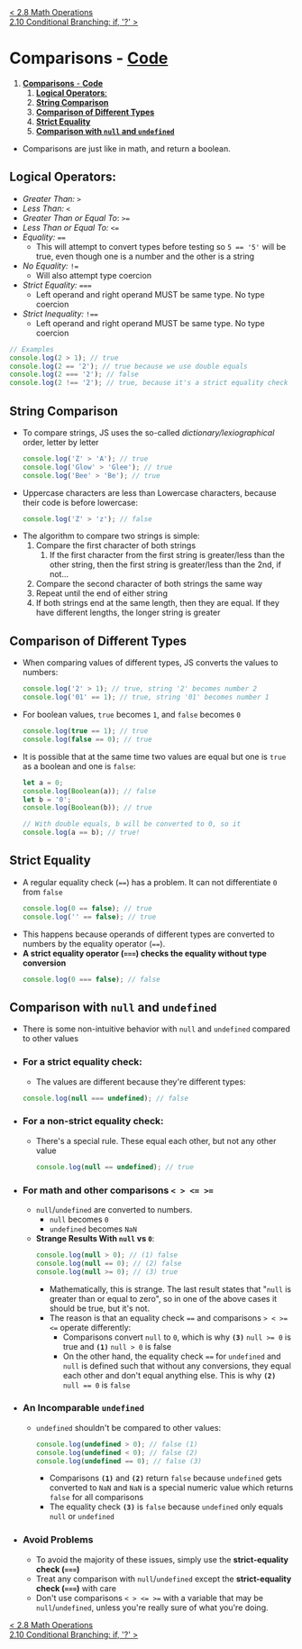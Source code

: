 <div>
    <a href="./2.8-math-operations.md">< 2.8 Math Operations</a>
</div>
<div>
    <a href="./2.10-conditional-branching.md"> 2.10 Conditional Branching: if, '?' ></a>
</div>

# **Comparisons** - **[Code](./2.9-comparisons.js)**

1. [**Comparisons** - **Code**](#comparisons---code)
   1. [**Logical Operators**:](#logical-operators)
   2. [**String Comparison**](#string-comparison)
   3. [**Comparison of Different Types**](#comparison-of-different-types)
   4. [**Strict Equality**](#strict-equality)
   5. [**Comparison with `null` and `undefined`**](#comparison-with-null-and-undefined)

- Comparisons are just like in math, and return a boolean.

## **Logical Operators**:

- _Greater Than:_ `>`
- _Less Than:_ `<`
- _Greater Than or Equal To_: `>=`
- _Less Than or Equal To:_ `<=`
- _Equality:_ `==`
  - This will attempt to convert types before testing so `5 == '5'` will be true, even though one is a number and the other is a string
- _No Equality:_ `!=`
  - Will also attempt type coercion
- _Strict Equality:_ `===`
  - Left operand and right operand MUST be same type. No type coercion
- _Strict Inequality:_ `!==`
  - Left operand and right operand MUST be same type. No type coercion

```javascript
// Examples
console.log(2 > 1); // true
console.log(2 == '2'); // true because we use double equals
console.log(2 === '2'); // false
console.log(2 !== '2'); // true, because it's a strict equality check
```

## **String Comparison**

- To compare strings, JS uses the so-called _dictionary/lexiographical_ order, letter by letter
  ```javascript
  console.log('Z' > 'A'); // true
  console.log('Glow' > 'Glee'); // true
  console.log('Bee' > 'Be'); // true
  ```
- Uppercase characters are less than Lowercase characters, because their code is before lowercase:
  ```javascript
  console.log('Z' > 'z'); // false
  ```
- The algorithm to compare two strings is simple:
  1. Compare the first character of both strings
     1. If the first character from the first string is greater/less than the other string, then the first string is greater/less than the 2nd, if not...
  2. Compare the second character of both strings the same way
  3. Repeat until the end of either string
  4. If both strings end at the same length, then they are equal. If they have different lengths, the longer string is greater

## **Comparison of Different Types**

- When comparing values of different types, JS converts the values to numbers:
  ```javascript
  console.log('2' > 1); // true, string '2' becomes number 2
  console.log('01' == 1); // true, string '01' becomes number 1
  ```
- For boolean values, `true` becomes `1`, and `false` becomes `0`
  ```javascript
  console.log(true == 1); // true
  console.log(false == 0); // true
  ```
- It is possible that at the same time two values are equal but one is `true` as a boolean and one is `false`:

  ```javascript
  let a = 0;
  console.log(Boolean(a)); // false
  let b = '0';
  console.log(Boolean(b)); // true

  // With double equals, b will be converted to 0, so it
  console.log(a == b); // true!
  ```

## **Strict Equality**

- A regular equality check (`==`) has a problem. It can not differentiate `0` from `false`
  ```javascript
  console.log(0 == false); // true
  console.log('' == false); // true
  ```
- This happens because operands of different types are converted to numbers by the equality operator (`==`).
- **A strict equality operator (`===`) checks the equality without type conversion**
  ```javascript
  console.log(0 === false); // false
  ```

## **Comparison with `null` and `undefined`**

- There is some non-intuitive behavior with `null` and `undefined` compared to other values
- ### For a **strict equality check:**
  - The values are different because they're different types:
  ```javascript
  console.log(null === undefined); // false
  ```
- ### For a **non-strict equality check:**
  - There's a special rule. These equal each other, but not any other value
    ```javascript
    console.log(null == undefined); // true
    ```
- ### For math and other comparisons `< > <= >=`

  - `null`/`undefined` are converted to numbers.
    - `null` becomes `0`
    - `undefined` becomes `NaN`
  - **Strange Results With `null` vs `0`**:
    ```javascript
    console.log(null > 0); // (1) false
    console.log(null == 0); // (2) false
    console.log(null >= 0); // (3) true
    ```
    - Mathematically, this is strange. The last result states that "`null` is greater than or equal to zero", so in one of the above cases it should be true, but it's not.
    - The reason is that an equality check `==` and comparisons `> < >= <=` operate differently:
      - Comparisons convert `null` to `0`, which is why **`(3)`** `null >= 0` is true and **`(1)`** `null > 0` is false
      - On the other hand, the equality check `==` for `undefined` and `null` is defined such that without any conversions, they equal each other and don't equal anything else. This is why **`(2)`** `null == 0` is `false`

- ### **An Incomparable `undefined`**

  - `undefined` shouldn't be compared to other values:
    ```javascript
    console.log(undefined > 0); // false (1)
    console.log(undefined < 0); // false (2)
    console.log(undefined == 0); // false (3)
    ```
    - Comparisons **`(1)`** and **`(2)`** return `false` because `undefined` gets converted to `NaN` and `NaN` is a special numeric value which returns `false` for all comparisons
    - The equality check **`(3)`** is `false` because `undefined` only equals `null` or `undefined`

- ### **Avoid Problems**
  - To avoid the majority of these issues, simply use the **strict-equality check (`===`)**
  - Treat any comparison with `null`/`undefined` except the **strict-equality check (`===`)** with care
  - Don't use comparisons `< > <= >=` with a variable that may be `null`/`undefined`, unless you're really sure of what you're doing.

<div>
    <a href="./2.8-math-operations.md">< 2.8 Math Operations</a>
</div>
<div>
    <a href="./2.10-conditional-branching.md"> 2.10 Conditional Branching: if, '?' ></a>
</div>
